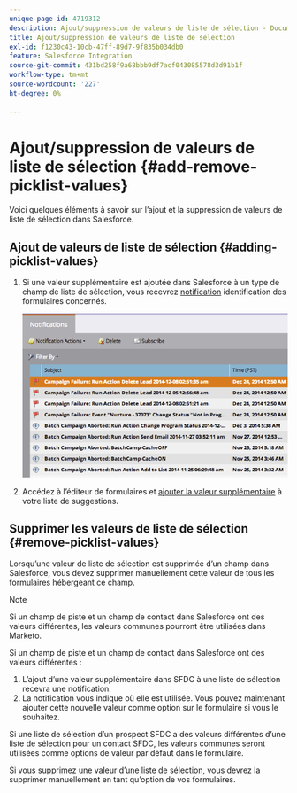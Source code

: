 ```yaml
---
unique-page-id: 4719312
description: Ajout/suppression de valeurs de liste de sélection - Documents Marketo - Documentation du produit
title: Ajout/suppression de valeurs de liste de sélection
exl-id: f1230c43-10cb-47ff-89d7-9f835b034db0
feature: Salesforce Integration
source-git-commit: 431bd258f9a68bbb9df7acf043085578d3d91b1f
workflow-type: tm+mt
source-wordcount: '227'
ht-degree: 0%

---
```


# Ajout/suppression de valeurs de liste de sélection {#add-remove-picklist-values}

Voici quelques éléments à savoir sur l’ajout et la suppression de valeurs de liste de sélection dans Salesforce.

## Ajout de valeurs de liste de sélection {#adding-picklist-values}

1. Si une valeur supplémentaire est ajoutée dans Salesforce à un type de champ de liste de sélection, vous recevrez [notification](/help/marketo/product-docs/core-marketo-concepts/miscellaneous/understanding-notifications.md) identification des formulaires concernés.

   ![](assets/image2015-1-21-14-3a4-3a7.png)

1. Accédez à l’éditeur de formulaires et [ajouter la valeur supplémentaire](/help/marketo/product-docs/demand-generation/forms/form-actions/add-a-country-picklist-to-your-form.md) à votre liste de suggestions.

## Supprimer les valeurs de liste de sélection {#remove-picklist-values}

Lorsqu’une valeur de liste de sélection est supprimée d’un champ dans Salesforce, vous devez supprimer manuellement cette valeur de tous les formulaires hébergeant ce champ.

>[!NOTE]
>
>Si un champ de piste et un champ de contact dans Salesforce ont des valeurs différentes, les valeurs communes pourront être utilisées dans Marketo.

Si un champ de piste et un champ de contact dans Salesforce ont des valeurs différentes :

1. L’ajout d’une valeur supplémentaire dans SFDC à une liste de sélection recevra une notification.
1. La notification vous indique où elle est utilisée. Vous pouvez maintenant ajouter cette nouvelle valeur comme option sur le formulaire si vous le souhaitez.

Si une liste de sélection d’un prospect SFDC a des valeurs différentes d’une liste de sélection pour un contact SFDC, les valeurs communes seront utilisées comme options de valeur par défaut dans le formulaire.

Si vous supprimez une valeur d’une liste de sélection, vous devrez la supprimer manuellement en tant qu’option de vos formulaires.
